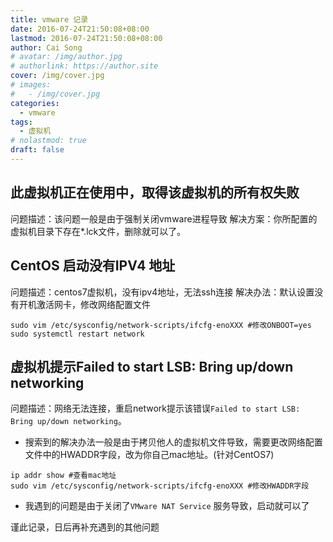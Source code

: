 ```yaml
---
title: vmware 记录
date: 2016-07-24T21:50:08+08:00
lastmod: 2016-07-24T21:50:08+08:00
author: Cai Song
# avatar: /img/author.jpg
# authorlink: https://author.site
cover: /img/cover.jpg
# images:
#   - /img/cover.jpg
categories:
  - vmware
tags:
  - 虚拟机
# nolastmod: true
draft: false
---
```


## 此虚拟机正在使用中，取得该虚拟机的所有权失败
问题描述：该问题一般是由于强制关闭vmware进程导致
解决方案：你所配置的虚拟机目录下存在*.lck文件，删除就可以了。

## CentOS 启动没有IPV4 地址
问题描述：centos7虚拟机，没有ipv4地址，无法ssh连接
解决办法：默认设置没有开机激活网卡，修改网络配置文件
```
sudo vim /etc/sysconfig/network-scripts/ifcfg-enoXXX #修改ONBOOT=yes 
sudo systemctl restart network
```

## 虚拟机提示Failed to start LSB: Bring up/down networking
问题描述：网络无法连接，重启network提示该错误`Failed to start LSB: Bring up/down networking`。
* 搜索到的解决办法一般是由于拷贝他人的虚拟机文件导致，需要更改网络配置文件中的HWADDR字段，改为你自己mac地址。(针对CentOS7)
```
ip addr show #查看mac地址
sudo vim /etc/sysconfig/network-scripts/ifcfg-enoXXX #修改HWADDR字段
```
* 我遇到的问题是由于关闭了`VMware NAT Service` 服务导致，启动就可以了

谨此记录，日后再补充遇到的其他问题


